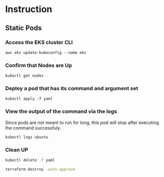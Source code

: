 # Instruction

## Static Pods

### Access the EKS cluster CLI

`aws eks update-kubeconfig --name eks`

### Confirm that Nodes are Up

`kubectl get nodes`

### Deploy a pod that has its command and argument set

`kubectl apply -f yaml`

### View the output of the command via the logs

Since pods are not meant to run for long, this pod will stop after executing the command successfuly.

`kubectl logs ubuntu`

### Clean UP

```bash
kubectl delete -f yaml

terraform destroy -auto-approve
```
